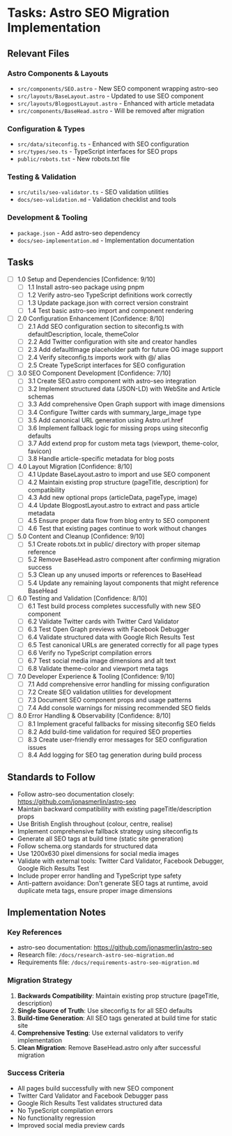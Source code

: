 # Tasks: Astro SEO Migration Implementation

## Relevant Files

### Astro Components & Layouts
- `src/components/SEO.astro` - New SEO component wrapping astro-seo
- `src/layouts/BaseLayout.astro` - Updated to use SEO component
- `src/layouts/BlogpostLayout.astro` - Enhanced with article metadata
- `src/components/BaseHead.astro` - Will be removed after migration

### Configuration & Types
- `src/data/siteconfig.ts` - Enhanced with SEO configuration
- `src/types/seo.ts` - TypeScript interfaces for SEO props
- `public/robots.txt` - New robots.txt file

### Testing & Validation
- `src/utils/seo-validator.ts` - SEO validation utilities
- `docs/seo-validation.md` - Validation checklist and tools

### Development & Tooling
- `package.json` - Add astro-seo dependency
- `docs/seo-implementation.md` - Implementation documentation

## Tasks

- [ ] 1.0 Setup and Dependencies [Confidence: 9/10]
  - [ ] 1.1 Install astro-seo package using pnpm
  - [ ] 1.2 Verify astro-seo TypeScript definitions work correctly
  - [ ] 1.3 Update package.json with correct version constraint
  - [ ] 1.4 Test basic astro-seo import and component rendering

- [ ] 2.0 Configuration Enhancement [Confidence: 8/10]
  - [ ] 2.1 Add SEO configuration section to siteconfig.ts with defaultDescription, locale, themeColor
  - [ ] 2.2 Add Twitter configuration with site and creator handles
  - [ ] 2.3 Add defaultImage placeholder path for future OG image support
  - [ ] 2.4 Verify siteconfig.ts imports work with @/ alias
  - [ ] 2.5 Create TypeScript interfaces for SEO configuration

- [ ] 3.0 SEO Component Development [Confidence: 7/10]
  - [ ] 3.1 Create SEO.astro component with astro-seo integration
  - [ ] 3.2 Implement structured data (JSON-LD) with WebSite and Article schemas
  - [ ] 3.3 Add comprehensive Open Graph support with image dimensions
  - [ ] 3.4 Configure Twitter cards with summary_large_image type
  - [ ] 3.5 Add canonical URL generation using Astro.url.href
  - [ ] 3.6 Implement fallback logic for missing props using siteconfig defaults
  - [ ] 3.7 Add extend prop for custom meta tags (viewport, theme-color, favicon)
  - [ ] 3.8 Handle article-specific metadata for blog posts

- [ ] 4.0 Layout Migration [Confidence: 8/10]
  - [ ] 4.1 Update BaseLayout.astro to import and use SEO component
  - [ ] 4.2 Maintain existing prop structure (pageTitle, description) for compatibility
  - [ ] 4.3 Add new optional props (articleData, pageType, image)
  - [ ] 4.4 Update BlogpostLayout.astro to extract and pass article metadata
  - [ ] 4.5 Ensure proper data flow from blog entry to SEO component
  - [ ] 4.6 Test that existing pages continue to work without changes

- [ ] 5.0 Content and Cleanup [Confidence: 9/10]
  - [ ] 5.1 Create robots.txt in public/ directory with proper sitemap reference
  - [ ] 5.2 Remove BaseHead.astro component after confirming migration success
  - [ ] 5.3 Clean up any unused imports or references to BaseHead
  - [ ] 5.4 Update any remaining layout components that might reference BaseHead

- [ ] 6.0 Testing and Validation [Confidence: 8/10]
  - [ ] 6.1 Test build process completes successfully with new SEO component
  - [ ] 6.2 Validate Twitter cards with Twitter Card Validator
  - [ ] 6.3 Test Open Graph previews with Facebook Debugger
  - [ ] 6.4 Validate structured data with Google Rich Results Test
  - [ ] 6.5 Test canonical URLs are generated correctly for all page types
  - [ ] 6.6 Verify no TypeScript compilation errors
  - [ ] 6.7 Test social media image dimensions and alt text
  - [ ] 6.8 Validate theme-color and viewport meta tags

- [ ] 7.0 Developer Experience & Tooling [Confidence: 9/10]
  - [ ] 7.1 Add comprehensive error handling for missing configuration
  - [ ] 7.2 Create SEO validation utilities for development
  - [ ] 7.3 Document SEO component props and usage patterns
  - [ ] 7.4 Add console warnings for missing recommended SEO fields

- [ ] 8.0 Error Handling & Observability [Confidence: 8/10]
  - [ ] 8.1 Implement graceful fallbacks for missing siteconfig SEO fields
  - [ ] 8.2 Add build-time validation for required SEO properties
  - [ ] 8.3 Create user-friendly error messages for SEO configuration issues
  - [ ] 8.4 Add logging for SEO tag generation during build process

## Standards to Follow

- Follow astro-seo documentation closely: https://github.com/jonasmerlin/astro-seo
- Maintain backward compatibility with existing pageTitle/description props
- Use British English throughout (colour, centre, realise)
- Implement comprehensive fallback strategy using siteconfig.ts
- Generate all SEO tags at build time (static site generation)
- Follow schema.org standards for structured data
- Use 1200x630 pixel dimensions for social media images
- Validate with external tools: Twitter Card Validator, Facebook Debugger, Google Rich Results Test
- Include proper error handling and TypeScript type safety
- Anti-pattern avoidance: Don't generate SEO tags at runtime, avoid duplicate meta tags, ensure proper image dimensions

## Implementation Notes

### Key References
- astro-seo documentation: https://github.com/jonasmerlin/astro-seo
- Research file: `/docs/research-astro-seo-migration.md`
- Requirements file: `/docs/requirements-astro-seo-migration.md`

### Migration Strategy
1. **Backwards Compatibility**: Maintain existing prop structure (pageTitle, description)
2. **Single Source of Truth**: Use siteconfig.ts for all SEO defaults
3. **Build-time Generation**: All SEO tags generated at build time for static site
4. **Comprehensive Testing**: Use external validators to verify implementation
5. **Clean Migration**: Remove BaseHead.astro only after successful migration

### Success Criteria
- All pages build successfully with new SEO component
- Twitter Card Validator and Facebook Debugger pass
- Google Rich Results Test validates structured data
- No TypeScript compilation errors
- No functionality regression
- Improved social media preview cards
